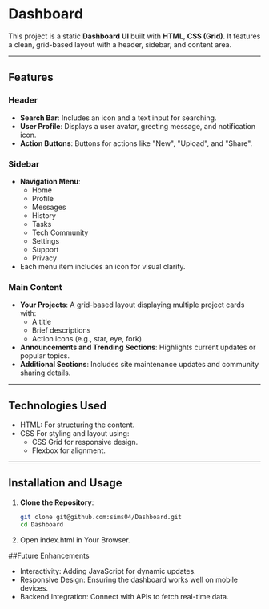 # Dashboard

This project is a static **Dashboard UI** built with **HTML**, **CSS (Grid)**. It features a clean, grid-based layout 
with a header, sidebar, and content area.

---

## Features

### **Header**
- **Search Bar**: Includes an icon and a text input for searching.
- **User Profile**: Displays a user avatar, greeting message, and notification icon.
- **Action Buttons**: Buttons for actions like "New", "Upload", and "Share".

### **Sidebar**
- **Navigation Menu**: 
  - Home
  - Profile
  - Messages
  - History
  - Tasks
  - Tech Community
  - Settings
  - Support
  - Privacy
- Each menu item includes an icon for visual clarity.

### **Main Content**
- **Your Projects**: A grid-based layout displaying multiple project cards with:
  - A title
  - Brief descriptions
  - Action icons (e.g., star, eye, fork)
- **Announcements and Trending Sections**: Highlights current updates or popular topics.
- **Additional Sections**: Includes site maintenance updates and community sharing details.

---

## Technologies Used

- HTML: For structuring the content.
- CSS For styling and layout using:
  - CSS Grid for responsive design.
  - Flexbox for alignment.

---

## Installation and Usage

1. **Clone the Repository**:
   ```bash
   git clone git@github.com:sims04/Dashboard.git
   cd Dashboard

2. Open index.html in Your Browser.

##Future Enhancements

- Interactivity: Adding JavaScript for dynamic updates.
- Responsive Design: Ensuring the dashboard works well on mobile devices.
- Backend Integration: Connect with APIs to fetch real-time data. 
